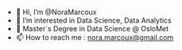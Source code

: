 - 👋 Hi, I’m @NoraMarcoux
- 👀 I’m interested in Data Science, Data Analytics
- 🌱 Master´s Degree in Data Science @ OsloMet
- 📫 How to reach me : nora.marcoux@gmail.com

<!---
NoraMarcoux/NoraMarcoux is a ✨ special ✨ repository because its `README.md` (this file) appears on your GitHub profile.
You can click the Preview link to take a look at your changes.
--->
